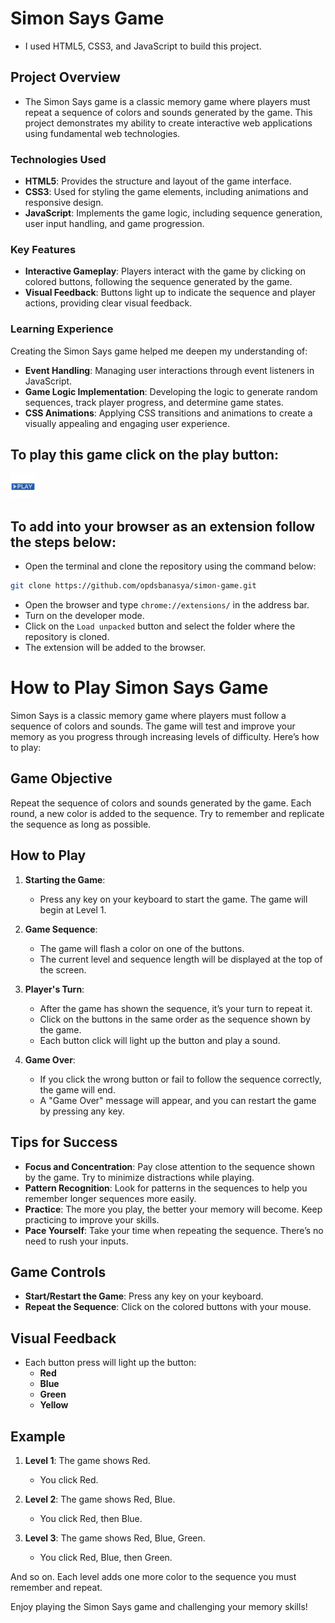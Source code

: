 # Simon Says Game

- I used HTML5, CSS3, and JavaScript to build this project.

## Project Overview

- The Simon Says game is a classic memory game where players must repeat a sequence of colors and sounds generated by the game. This project demonstrates my ability to create interactive web applications using fundamental web technologies.

### Technologies Used

- **HTML5**: Provides the structure and layout of the game interface.
- **CSS3**: Used for styling the game elements, including animations and responsive design.
- **JavaScript**: Implements the game logic, including sequence generation, user input handling, and game progression.

### Key Features

- **Interactive Gameplay**: Players interact with the game by clicking on colored buttons, following the sequence generated by the game.
- **Visual Feedback**: Buttons light up to indicate the sequence and player actions, providing clear visual feedback.

### Learning Experience

Creating the Simon Says game helped me deepen my understanding of:

- **Event Handling**: Managing user interactions through event listeners in JavaScript.
- **Game Logic Implementation**: Developing the logic to generate random sequences, track player progress, and determine game states.
- **CSS Animations**: Applying CSS transitions and animations to create a visually appealing and engaging user experience.

## To play this game click on the play button:
<img src="/assets/play.png" style="width:40px" onClick="https://opdsbanasya.github.io/simon-game/"/>

## To add into your browser as an extension follow the steps below:
- Open the terminal and clone the repository using the command below:
```bash
git clone https://github.com/opdsbanasya/simon-game.git
```
- Open the browser and type `chrome://extensions/` in the address bar.
- Turn on the developer mode.
- Click on the `Load unpacked` button and select the folder where the repository is cloned.
- The extension will be added to the browser.

# How to Play Simon Says Game

Simon Says is a classic memory game where players must follow a sequence of colors and sounds. The game will test and improve your memory as you progress through increasing levels of difficulty. Here’s how to play:

## Game Objective

Repeat the sequence of colors and sounds generated by the game. Each round, a new color is added to the sequence. Try to remember and replicate the sequence as long as possible.

## How to Play

1. **Starting the Game**:
   - Press any key on your keyboard to start the game. The game will begin at Level 1.

2. **Game Sequence**:
   - The game will flash a color on one of the buttons.
   - The current level and sequence length will be displayed at the top of the screen.

3. **Player's Turn**:
   - After the game has shown the sequence, it’s your turn to repeat it.
   - Click on the buttons in the same order as the sequence shown by the game.
   - Each button click will light up the button and play a sound.

4. **Game Over**:
   - If you click the wrong button or fail to follow the sequence correctly, the game will end.
   - A "Game Over" message will appear, and you can restart the game by pressing any key.

## Tips for Success

- **Focus and Concentration**: Pay close attention to the sequence shown by the game. Try to minimize distractions while playing.
- **Pattern Recognition**: Look for patterns in the sequences to help you remember longer sequences more easily.
- **Practice**: The more you play, the better your memory will become. Keep practicing to improve your skills.
- **Pace Yourself**: Take your time when repeating the sequence. There’s no need to rush your inputs.

## Game Controls

- **Start/Restart the Game**: Press any key on your keyboard.
- **Repeat the Sequence**: Click on the colored buttons with your mouse.

## Visual Feedback

- Each button press will light up the button:
  - **Red**
  - **Blue**
  - **Green**
  - **Yellow**

## Example

1. **Level 1**: The game shows Red.
   - You click Red.

2. **Level 2**: The game shows Red, Blue.
   - You click Red, then Blue.

3. **Level 3**: The game shows Red, Blue, Green.
   - You click Red, Blue, then Green.

And so on. Each level adds one more color to the sequence you must remember and repeat.

Enjoy playing the Simon Says game and challenging your memory skills!

